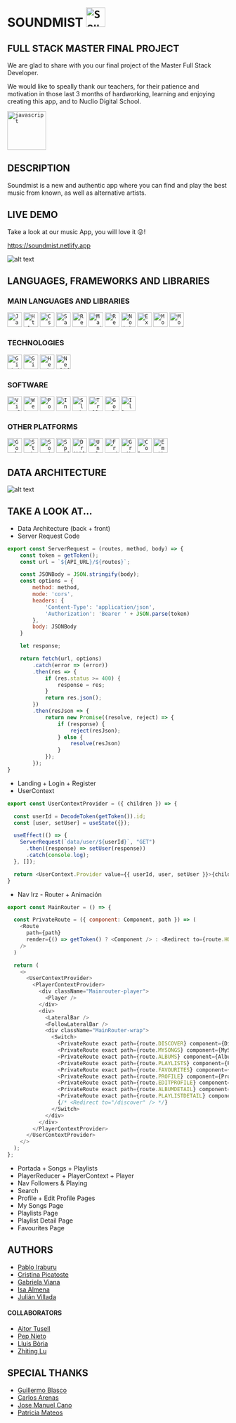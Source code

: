 # SOUNDMIST <code><img alt="Soundmist" height="44" src="https://github.com/PabloIraburu/soundcloud-front/blob/Master/public/favicon.png"></code>

## FULL STACK MASTER FINAL PROJECT

We are glad to share with you our final project of the Master Full Stack Developer.

We would like to speally thank our teachers, for their patience and motivation in those last 3 months of hardworking, learning and enjoying creating this app, and to Nuclio Digital School.

<code><img alt="javascript" height="88" src="https://nuclio.school/shorts/wp-content/uploads/2020/03/NuclioSchoollogo-black.png"></code>

## DESCRIPTION

Soundmist is a new and authentic app where you can find and play the best music from known, as well as alternative artists.  

## LIVE DEMO

Take a look at our music App, you will love it 😜!

<https://soundmist.netlify.app>

![alt text](https://github.com/PabloIraburu/soundcloud-front/blob/Master/public/readme_img/livedemo.png "Soundmist Livedemo")


## LANGUAGES, FRAMEWORKS AND LIBRARIES

### MAIN LANGUAGES AND LIBRARIES
<code><img alt="Javascript" height="33" src="https://raw.githubusercontent.com/github/explore/80688e429a7d4ef2fca1e82350fe8e3517d3494d/topics/javascript/javascript.png"></code>
<code><img alt="Html" height="33" src="https://raw.githubusercontent.com/github/explore/80688e429a7d4ef2fca1e82350fe8e3517d3494d/topics/html/html.png"></code>
<code><img alt="Css" height="33" src="https://raw.githubusercontent.com/github/explore/80688e429a7d4ef2fca1e82350fe8e3517d3494d/topics/css/css.png"></code>
<code><img alt="Sass" height="33" src="https://raw.githubusercontent.com/github/explore/80688e429a7d4ef2fca1e82350fe8e3517d3494d/topics/sass/sass.png"></code>
<code><img alt="React" height="33" src="https://raw.githubusercontent.com/github/explore/80688e429a7d4ef2fca1e82350fe8e3517d3494d/topics/react/react.png"></code>
<code><img alt="Material UI" height="33" src="https://github.com/PabloIraburu/soundcloud-front/blob/Master/public/readme_img/materialui.png?raw=true"></code>
<code><img alt="React H5 Player" height="33" src="https://github.com/PabloIraburu/soundcloud-front/blob/Master/public/readme_img/player.png?raw=true"></code>
<code><img alt="Nodejs" height="33" src="https://raw.githubusercontent.com/github/explore/80688e429a7d4ef2fca1e82350fe8e3517d3494d/topics/nodejs/nodejs.png"></code>
<code><img alt="Express" height="33" src="https://raw.githubusercontent.com/github/explore/80688e429a7d4ef2fca1e82350fe8e3517d3494d/topics/express/express.png"></code>
<code><img alt="Mongoose" height="33" src="https://raw.githubusercontent.com/github/explore/80688e429a7d4ef2fca1e82350fe8e3517d3494d/topics/mongoose/mongoose.png"></code>
<code><img alt="Mongodb" height="33" src="https://raw.githubusercontent.com/github/explore/80688e429a7d4ef2fca1e82350fe8e3517d3494d/topics/mongodb/mongodb.png"></code>

### TECHNOLOGIES
<code><img alt="Github" height="33" src="https://github.com/PabloIraburu/soundcloud-front/blob/Master/public/readme_img/github.png?raw=true"></code>
<code><img alt="Git" height="33" src="https://github.com/PabloIraburu/soundcloud-front/blob/Master/public/readme_img/git.png?raw=true"></code>
<code><img alt="Heroku" height="33" src="https://github.com/PabloIraburu/soundcloud-front/blob/Master/public/readme_img/heroku.png?raw=true"></code>
<code><img alt="Netlify" height="33" src="https://github.com/PabloIraburu/soundcloud-front/blob/Master/public/readme_img/netlify.png?raw=true"></code>

### SOFTWARE
<code><img height="33" alt="Visual Studio Code" src="https://raw.githubusercontent.com/PabloIraburu/soundcloud-front/Master/public/readme_img/visualstudiocode.png"></code>
<code><img height="33" alt="Webstorm" src="https://raw.githubusercontent.com/PabloIraburu/soundcloud-front/Master/public/readme_img/webstorm.png"></code>
<code><img height="33" alt="Postman" src="https://raw.githubusercontent.com/PabloIraburu/soundcloud-front/Master/public/readme_img/postman.png"></code>
<code><img height="33" alt="Insomnia" src="https://raw.githubusercontent.com/PabloIraburu/soundcloud-front/Master/public/readme_img/insomnia.png"></code>
<code><img height="33" alt="Slack" src="https://raw.githubusercontent.com/PabloIraburu/soundcloud-front/Master/public/readme_img/slack.png"></code>
<code><img height="33" alt="Trello" src="https://raw.githubusercontent.com/PabloIraburu/soundcloud-front/Master/public/readme_img/trello.png"></code>
<code><img height="33" alt="Google" src="https://raw.githubusercontent.com/PabloIraburu/soundcloud-front/Master/public/readme_img/google.png"></code>
<code><img height="33" alt="Illustrator" src="https://raw.githubusercontent.com/PabloIraburu/soundcloud-front/Master/public/readme_img/illustrator.png"></code>

### OTHER PLATFORMS
<code><img alt="Google Fonts" height="33" src="https://github.com/PabloIraburu/soundcloud-front/blob/Master/public/readme_img/googlefonts.png?raw=true"></code>
<code><img alt="Stackoverflow" height="33" src="https://github.com/PabloIraburu/soundcloud-front/blob/Master/public/readme_img/stackoverflow.png?raw=true"></code>
<code><img alt="Soundcloud" height="33" src="https://github.com/PabloIraburu/soundcloud-front/blob/Master/public/readme_img/soundcloud.png?raw=true"></code>
<code><img alt="Spotify" height="33" src="https://github.com/PabloIraburu/soundcloud-front/blob/Master/public/readme_img/spotify.png?raw=true"></code>
<code><img alt="Dribble" height="33" src="https://github.com/PabloIraburu/soundcloud-front/blob/Master/public/readme_img/dribble.png?raw=true"></code>
<code><img alt="Unsplash" height="33" src="https://github.com/PabloIraburu/soundcloud-front/blob/Master/public/readme_img/unsplash.png?raw=true"></code>
<code><img alt="Freepik" height="33" src="https://github.com/PabloIraburu/soundcloud-front/blob/Master/public/readme_img/freepik.png?raw=true"></code>
<code><img alt="Gradient" height="33" src="https://github.com/PabloIraburu/soundcloud-front/blob/Master/public/readme_img/gradient.png?raw=true"></code>
<code><img alt="Color Hunt" height="33" src="https://github.com/PabloIraburu/soundcloud-front/blob/Master/public/readme_img/colorhunt.png?raw=true"></code>
<code><img alt="Emojipedia" height="33" src="https://github.com/PabloIraburu/soundcloud-front/blob/Master/public/readme_img/emojipedia.png?raw=true"></code>


## DATA ARCHITECTURE

![alt text](https://github.com/PabloIraburu/soundcloud-front/blob/Master/public/readme_img/Arquitectura_datos.png "Data Architecture")

## TAKE A LOOK AT...

* Data Architecture (back + front)
* Server Request Code

```javascript
export const ServerRequest = (routes, method, body) => {
    const token = getToken();
    const url = `${API_URL}/${routes}`;

    const JSONBody = JSON.stringify(body);
    const options = {
        method: method,
        mode: 'cors',
        headers: {
            'Content-Type': 'application/json',
            'Authorization': 'Bearer ' + JSON.parse(token)
        },
        body: JSONBody
    }

    let response;

    return fetch(url, options)
        .catch(error => (error))
        .then(res => {
            if (res.status >= 400) {
                response = res;
            }
            return res.json();
        })
        .then(resJson => {
            return new Promise((resolve, reject) => {
                if (response) {
                    reject(resJson);
                } else {
                    resolve(resJson)
                }
            });
        });
}
```
* Landing + Login + Register
* UserContext

```javascript
export const UserContextProvider = ({ children }) => {

  const userId = DecodeToken(getToken()).id;
  const [user, setUser] = useState({});

  useEffect(() => {
    ServerRequest(`data/user/${userId}`, "GET")
      .then((response) => setUser(response))
      .catch(console.log);
  }, []);

  return <UserContext.Provider value={{ userId, user, setUser }}>{children}</UserContext.Provider>
}
```
* Nav Irz - Router + Animación

```javascript
export const MainRouter = () => {

  const PrivateRoute = ({ component: Component, path }) => (
    <Route
      path={path}
      render={() => getToken() ? <Component /> : <Redirect to={route.HOME} />}
    />
  )

  return (
    <>
      <UserContextProvider>
        <PlayerContextProvider>
          <div className="Mainrouter-player">
            <Player />
          </div>
          <div>
            <LateralBar />
            <FollowLateralBar />
            <div className="MainRouter-wrap">
              <Switch>
                <PrivateRoute exact path={route.DISCOVER} component={Discover} />
                <PrivateRoute exact path={route.MYSONGS} component={MySongs} />
                <PrivateRoute exact path={route.ALBUMS} component={Albums} />
                <PrivateRoute exact path={route.PLAYLISTS} component={Playlists} />
                <PrivateRoute exact path={route.FAVOURITES} component={Favourites} />
                <PrivateRoute exact path={route.PROFILE} component={Profile} />
                <PrivateRoute exact path={route.EDITPROFILE} component={EditProfile} />
                <PrivateRoute exact path={route.ALBUMDETAIL} component={EntityDetail} />
                <PrivateRoute exact path={route.PLAYLISTDETAIL} component={EntityDetail} />
                {/* <Redirect to="/discover" /> */}
              </Switch>
            </div>
          </div>
        </PlayerContextProvider>
      </UserContextProvider>
    </>
  );
};
```
* Portada + Songs + Playlists
* PlayerReducer + PlayerContext + Player
* Nav Followers & Playing
* Search
* Profile + Edit Profile Pages
* My Songs Page
* Playlists Page
* Playlist Detail Page
* Favourites Page


## AUTHORS

* [Pablo Iraburu](https://github.com/PabloIraburu)
* [Cristina Picatoste](https://github.com/cristinapicatoste)
* [Gabriela Viana](https://github.com/gabviana)
* [Isa Almena](https://github.com/saintAlmond)
* [Julián Villada](https://github.com/julianvillada)


#### COLLABORATORS

* [Aitor Tusell](https://github.com/aitortg)
* [Pep Nieto](https://github.com/PepNieto)
* [Lluis Bòria](https://github.com/lluisbo)
* [Zhiting Lu](https://github.com/ZhitingLu)

## SPECIAL THANKS

* [Guillermo Blasco](https://github.com/GuillermoBlasco)
* [Carlos Arenas](https://github.com/carlosarenasf)
* [Jose Manuel Cano](https://github.com/jmcano94)
* [Patricia Mateos](https://github.com/pattirock)
